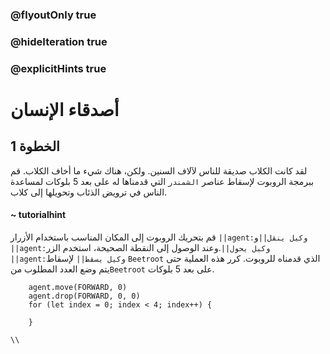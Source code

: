 ### @flyoutOnly true
### @hideIteration true
### @explicitHints true

# أصدقاء الإنسان

## الخطوة 1
لقد كانت الكلاب صديقة للناس لآلاف السنين. ولكن، هناك شيء ما أخاف الكلاب. قم ببرمجة الروبوت لإسقاط عناصر `الشمندر` التي قدمناها له على بعد 5 بلوكات لمساعدة الناس في ترويض الذئاب وتحويلها إلى كلاب.

#### ~ tutorialhint 
قم بتحريك الروبوت إلى المكان المناسب باستخدام الأزرار ``||agent:وكيل ينقل||``و ``||agent:وكيل يحول||``.وعند الوصول إلى النقطة الصحيحة، استخدم الزر   ``||agent:وكيل يسقط||`` لإسقاط `Beetroot` الذي قدمناه للروبوت. كرر هذه العملية حتى يتم وضع العدد المطلوب من`Beetroot`  على بعد 5 بلوكات.

```ghost
    agent.move(FORWARD, 0)
    agent.drop(FORWARD, 0, 0)
    for (let index = 0; index < 4; index++) {
    	
    }
```
```template
\\
```
```package
```